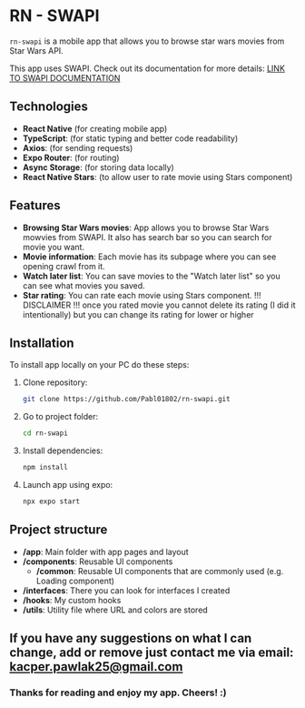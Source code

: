 # RN - SWAPI

`rn-swapi` is a mobile app that allows you to browse star wars movies from Star Wars API.

This app uses SWAPI. Check out its documentation for more details:
[LINK TO SWAPI DOCUMENTATION](https://swapi.dev/documentation)

## Technologies

- **React Native** (for creating mobile app)
- **TypeScript**: (for static typing and better code readability)
- **Axios**: (for sending requests)
- **Expo Router**: (for routing)
- **Async Storage**: (for storing data locally)
- **React Native Stars**: (to allow user to rate movie using Stars component)

## Features

- **Browsing Star Wars movies**: App allows you to browse Star Wars mowvies from SWAPI. 
  It also has search bar so you can search for movie you want.
- **Movie information**: Each movie has its subpage where you can see opening crawl from it.
- **Watch later list**: You can save movies to the "Watch later list" so you can see what movies you saved.
- **Star rating**: You can rate each movie using Stars component. 
  !!! DISCLAIMER !!! once you rated movie you cannot delete its rating (I did it intentionally) but you can 
  change its rating for lower or higher

## Installation

To install app locally on your PC do these steps:

1. Clone repository:
    ```bash
    git clone https://github.com/Pabl01802/rn-swapi.git
    ```
2. Go to project folder:
    ```bash
    cd rn-swapi
    ```
3. Install dependencies:
    ```bash
    npm install
    ```
4. Launch app using expo:
    ```bash
    npx expo start
    ```

## Project structure

- **/app**: Main folder with app pages and layout
- **/components**: Reusable UI components
  - **/common**: Reusable UI components that are commonly used (e.g. Loading component)
- **/interfaces**: There you can look for interfaces I created
- **/hooks**: My custom hooks
- **/utils**: Utility file where URL and colors are stored

## If you have any suggestions on what I can change, add or remove just contact me via email: kacper.pawlak25@gmail.com
### Thanks for reading and enjoy my app. Cheers! :)
